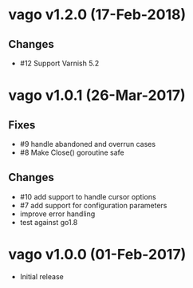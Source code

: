 # vago v1.2.0 (17-Feb-2018)

## Changes

- #12 Support Varnish 5.2

# vago v1.0.1 (26-Mar-2017)

## Fixes

- #9 handle abandoned and overrun cases
- #8 Make Close() goroutine safe

## Changes

- #10 add support to handle cursor options
- #7 add support for configuration parameters
- improve error handling
- test against go1.8

# vago v1.0.0 (01-Feb-2017)

- Initial release
